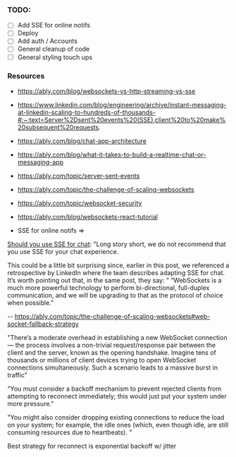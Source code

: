 ### TODO:

- [ ] Add SSE for online notifs
- [ ] Deploy
- [ ] Add auth / Accounts
- [ ] General cleanup of code
- [ ] General styling touch ups

### Resources

- https://ably.com/blog/websockets-vs-http-streaming-vs-sse
- https://www.linkedin.com/blog/engineering/archive/instant-messaging-at-linkedin-scaling-to-hundreds-of-thousands-#:~:text=Server%2Dsent%20events%20(SSE),client%20to%20make%20subsequent%20requests.
- https://ably.com/blog/chat-app-architecture
- https://ably.com/blog/what-it-takes-to-build-a-realtime-chat-or-messaging-app

- https://ably.com/topic/server-sent-events
- https://ably.com/topic/the-challenge-of-scaling-websockets
- https://ably.com/topic/websocket-security

- https://ably.com/blog/websockets-react-tutorial

* SSE for online notifs =>

[Should you use SSE for chat](https://ably.com/topic/server-sent-events):
"Long story short, we do not recommend that you use SSE for your chat experience.

This could be a little bit surprising since, earlier in this post, we referenced a retrospective by LinkedIn where the team describes adapting SSE for chat. It’s worth pointing out that, in the same post, they say:
"
“WebSockets is a much more powerful technology to perform bi-directional, full-duplex communication, and we will be upgrading to that as the protocol of choice when possible.”

--
https://ably.com/topic/the-challenge-of-scaling-websockets#web-socket-fallback-strategy

"There’s a moderate overhead in establishing a new WebSocket connection — the process involves a non-trivial request/response pair between the client and the server, known as the opening handshake. Imagine tens of thousands or millions of client devices trying to open WebSocket connections simultaneously. Such a scenario leads to a massive burst in traffic"

"You must consider a backoff mechanism to prevent rejected clients from attempting to reconnect immediately; this would just put your system under more pressure."

"You might also consider dropping existing connections to reduce the load on your system; for example, the idle ones (which, even though idle, are still consuming resources due to heartbeats). "

Best strategy for reconnect is exponential backoff w/ jitter
